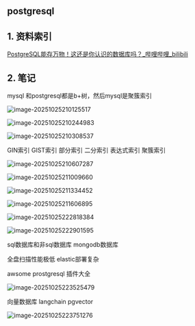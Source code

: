 ## postgresql

## 1. 资料索引

[PostgreSQL能存万物！这还是你认识的数据库吗？_哔哩哔哩_bilibili](https://www.bilibili.com/video/BV1FUYQz7E4H?spm_id_from=333.788.player.switch&vd_source=8b69015a784e94f6a869001308d33fa5&trackid=web_related_0.router-related-2206146-q9d4h.1761396611636.640)

## 2. 笔记

mysql 和postgresql都是b+树，然后mysql是聚簇索引

![image-20251025210125517](./pic/image-20251025210125517.png)



![image-20251025210244983](./pic/image-20251025210244983.png)

![image-20251025210308537](./pic/image-20251025210308537.png)

GIN索引 GIST索引 部分索引 二分索引 表达式索引 聚簇索引

![image-20251025210607287](./pic/image-20251025210607287.png)

![image-20251025211009660](./pic/image-20251025211009660.png)

![image-20251025211334452](./pic/image-20251025211334452.png)

![image-20251025211606895](./pic/image-20251025211606895.png)

![image-20251025222818384](./pic/image-20251025222818384.png)

![image-20251025222901595](./pic/image-20251025222901595.png)

sql数据库和非sql数据库 mongodb数据库

全盘扫描性能极低 elastic部署复杂

awsome prostgresql 插件大全

![image-20251025223525479](./pic/image-20251025223525479.png)

向量数据库 langchain pgvector

![image-20251025223751276](./pic/image-20251025223751276.png)

